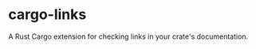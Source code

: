 # cargo-links

<!-- [![Build Status](https://travis-ci.org/epwalsh/cargo-links.svg?branch=master)](https://travis-ci.org/epwalsh/cargo-links) [![Latest version](https://img.shields.io/crates/v/cargo-links.svg)](https://crates.io/crates/cargo-links) ![License](https://img.shields.io/crates/l/cargo-links.svg) -->

<!-- [foo](foo) -->
<!-- [foo](https://foo.com) -->
<!-- [foo](https://vinny.structurely.com) -->
<!-- [foo](https://vinny.development.structurely.com/slack/command) -->
<!-- [foo](https://vinny.development.structurely.com/slack/fudge) -->

A Rust Cargo extension for checking links in your crate's documentation.
